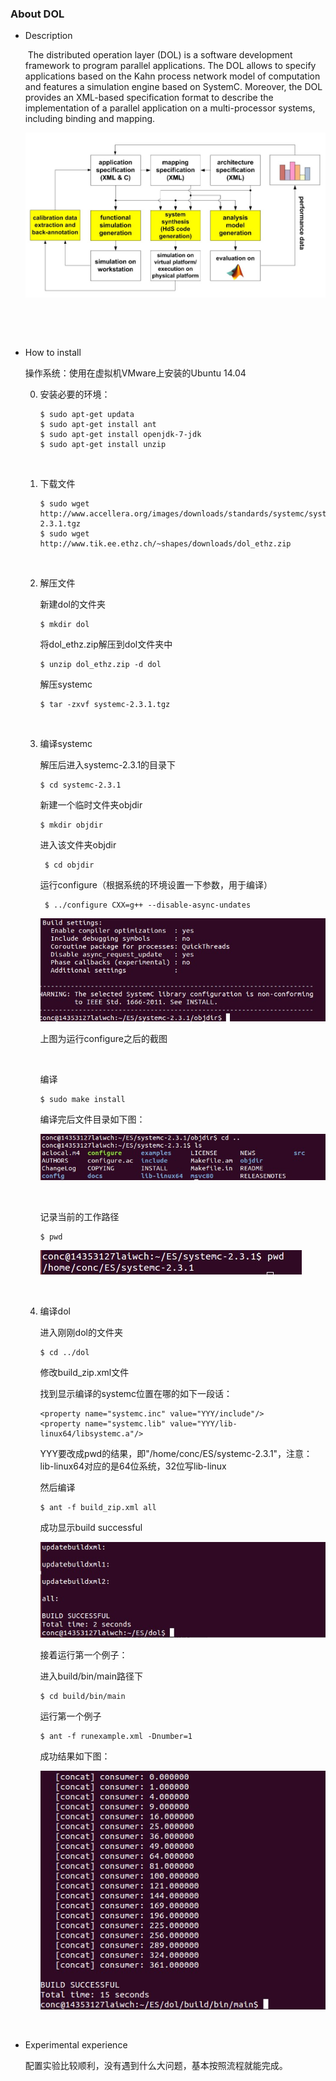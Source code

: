 ### About DOL

* Description

  ​         The distributed operation layer (DOL) is a software development framework to program parallel applications. The DOL allows to specify applications based on the Kahn process network model of computation and features a simulation engine based on SystemC. Moreover, the DOL provides an XML-based specification format to describe the implementation of a parallel application on a multi-processor systems, including binding and mapping.

  ![image](http://github.com/laiwch/ES2016_14353127/raw/master/image_install/0.jpg)

  ​

  ​

* How to install

  操作系统：使用在虚拟机VMware上安装的Ubuntu 14.04

  0. 安装必要的环境：

     ~~~
     $ sudo apt-get updata
     $ sudo apt-get install ant
     $ sudo apt-get install openjdk-7-jdk
     $ sudo apt-get install unzip
     ~~~

     ​

  1. 下载文件

     ~~~
     $ sudo wget http://www.accellera.org/images/downloads/standards/systemc/systemc-2.3.1.tgz
     $ sudo wget http://www.tik.ee.ethz.ch/~shapes/downloads/dol_ethz.zip
     ~~~

     ​

  2. 解压文件

     新建dol的文件夹

     ~~~
     $ mkdir dol
     ~~~

     将dol_ethz.zip解压到dol文件夹中

     ~~~
     $ unzip dol_ethz.zip -d dol
     ~~~

     解压systemc

     ~~~
     $ tar -zxvf systemc-2.3.1.tgz
     ~~~

     ​

  3. 编译systemc

     解压后进入systemc-2.3.1的目录下

     ~~~
     $ cd systemc-2.3.1
     ~~~

      新建一个临时文件夹objdir

     ~~~
     $ mkdir objdir
     ~~~

     进入该文件夹objdir

     ~~~
      $ cd objdir
     ~~~

      运行configure（根据系统的环境设置一下参数，用于编译）

     ~~~
      $ ../configure CXX=g++ --disable-async-undates
     ~~~

     ![image](https://github.com/laiwch/ES2016_14353127/raw/master/image_install/1.jpg)

     上图为运行configure之后的截图

     ​

     编译

     ~~~
     $ sudo make install
     ~~~

     编译完后文件目录如下图：

     ![image](https://github.com/laiwch/ES2016_14353127/raw/master/image_install/2.jpg)

     ​

     记录当前的工作路径

     ~~~
     $ pwd
     ~~~

     ![image](http://github.com/laiwch/ES2016_14353127/raw/master/image_install/3.jpg)

     ​

  4. 编译dol

     进入刚刚dol的文件夹

     ~~~
     $ cd ../dol
     ~~~

     修改build_zip.xml文件

     找到显示编译的systemc位置在哪的如下一段话：

     ~~~
     <property name="systemc.inc" value="YYY/include"/>
     <property name="systemc.lib" value="YYY/lib-linux64/libsystemc.a"/>
     ~~~

     YYY要改成pwd的结果，即"/home/conc/ES/systemc-2.3.1"，注意：lib-linux64对应的是64位系统，32位写lib-linux

     然后编译

     ~~~
     $ ant -f build_zip.xml all
     ~~~

     成功显示build successful

     ![image](https://github.com/laiwch/ES2016_14353127/raw/master/image_install/4.jpg)

     接着运行第一个例子：

     进入build/bin/main路径下

     ~~~
     $ cd build/bin/main
     ~~~

     运行第一个例子

     ~~~
     $ ant -f runexample.xml -Dnumber=1
     ~~~

     成功结果如下图：

     ![image](https://github.com/laiwch/ES2016_14353127/raw/master/image_install/5.jpg)

     ​


* Experimental experience

  ​	配置实验比较顺利，没有遇到什么大问题，基本按照流程就能完成。